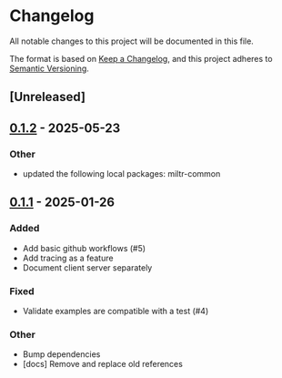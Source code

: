 # Changelog

All notable changes to this project will be documented in this file.

The format is based on [Keep a Changelog](https://keepachangelog.com/en/1.0.0/),
and this project adheres to [Semantic Versioning](https://semver.org/spec/v2.0.0.html).

## [Unreleased]

## [0.1.2](https://github.com/girstenbrei/miltr/compare/miltr-client-v0.1.1...miltr-client-v0.1.2) - 2025-05-23

### Other

- updated the following local packages: miltr-common

## [0.1.1](https://github.com/girstenbrei/miltr/compare/miltr-client-v0.1.0...miltr-client-v0.1.1) - 2025-01-26

### Added

- Add basic github workflows (#5)
- Add tracing as a feature
- Document client server separately

### Fixed

- Validate examples are compatible with a test (#4)

### Other

- Bump dependencies
- [docs] Remove and replace old references

